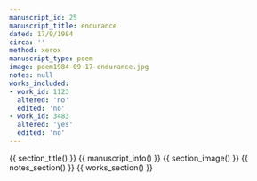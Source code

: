 ```yaml
---
manuscript_id: 25
manuscript_title: endurance
dated: 17/9/1984
circa: ''
method: xerox
manuscript_type: poem
image: poem1984-09-17-endurance.jpg
notes: null
works_included:
- work_id: 1123
  altered: 'no'
  edited: 'no'
- work_id: 3483
  altered: 'yes'
  edited: 'no'
---
```


{{ section_title() }}
{{ manuscript_info() }}
{{ section_image() }}
{{ notes_section() }}
{{ works_section() }}
